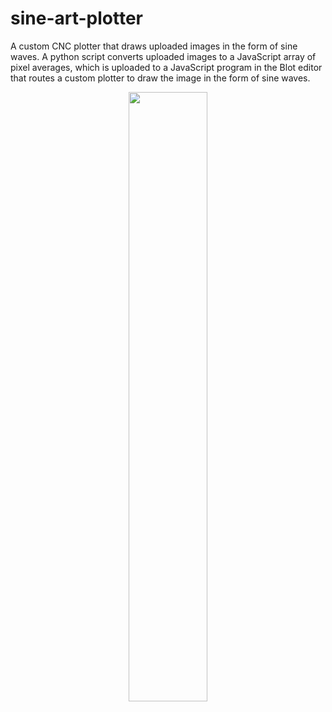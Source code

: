 # sine-art-plotter
A custom CNC plotter that draws uploaded images in the form of sine waves. A python script converts uploaded images to a JavaScript array of pixel averages, which is uploaded to a JavaScript program in the Blot editor that routes a custom plotter to draw the image in the form of sine waves.
<p align = "center">
  <img src="https://github.com/user-attachments/assets/d92c2d93-8362-4b75-a3e9-c36907691602" width=50% height=50%>
</p>
